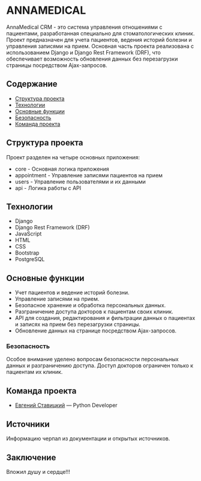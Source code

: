 # ANNAMEDICAL
AnnaMedical CRM - это система управления отношениями с пациентами, разработанная специально для стоматологических клиник. Проект предназначен для учета пациентов, ведения историй болезни и управления записями на прием. Основная часть проекта реализована с использованием Django и Django Rest Framework (DRF), что обеспечивает возможность обновления данных без перезагрузки страницы посредством Ajax-запросов.

## Содержание
- [Структура проекта](#структура-проекта)
- [Технологии](#технологии)
- [Основные функции](#основные-функции)
- [Безопасность](#безопасность)
- [Команда проекта](#команда-проекта)

## Структура проекта
Проект разделен на четыре основных приложения:
- core - Основная логика приложения
- appointment - Управление записями пациентов на прием
- users - Управление пользователями и их данными
- api - Логика работы с API

## Технологии
- Django
- Django Rest Framework (DRF)
- JavaScript
- HTML
- CSS
- Bootstrap
- PostgreSQL


## Основные функции
- Учет пациентов и ведение историй болезни.
- Управление записями на прием.
- Безопасное хранение и обработка персональных данных.
- Разграничение доступа докторов к пациентам своих клиник.
- API для создания, редактирования и фильтрации данных о пациентах и записях на прием без перезагрузки страницы.
- Обновление данных на странице посредством Ajax-запросов.

### Безопасность
Особое внимание уделено вопросам безопасности персональных данных и разграничению доступа. Доступ докторов ограничен только к пациентам их клиник.

## Команда проекта

- [Евгений Ставицкий](https://t.me/Eugenius71991) — Python Developer

## Источники
Информацию черпал из документации и открытых источников.

## Заключение
Вложил душу и сердце!!!